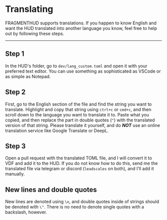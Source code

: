 # Translating
FRAGMENTHUD supports translations. If you happen to know English and want the HUD translated into another language you know, feel free to help out by following these steps.

---

## Step 1

In the HUD's folder, go to `dev/lang_custom.toml` and open it with your preferred text editor. You can use something as sophisticated as VSCode or as simple as Notepad.

## Step 2

First, go to the English section of the file and find the string you want to translate. Highlight and copy that string using `ctrl+c` or `cmd+c`, and then scroll down to the language you want to translate it to. Paste what you copied, and then replace the part in double quotes (`"`) with the translated version of that string. Please translate it yourself, and do ***NOT*** use an online translation service like Google Translate or DeepL.

## Step 3

Open a pull request with the translated TOML file, and I will convert it to VDF and add it to the HUD. If you do not know how to do this, send me the translated file via telegram or discord (`leadscales` on both), and I'll add it manually.

## New lines and double quotes

New lines are denoted using `\n`, and double quotes inside of strings should be denoted with `\"`. There is no need to denote single quotes with a backslash, however.